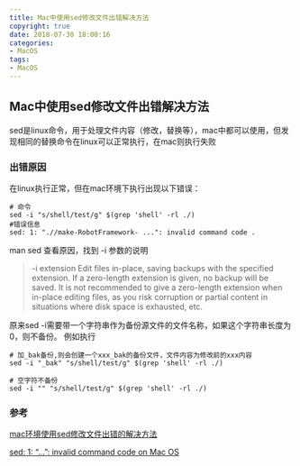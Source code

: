 ```yaml
---
title: Mac中使用sed修改文件出错解决方法
copyright: true
date: 2018-07-30 18:00:16
categories:
- MacOS
tags:
- MacOS
---
```


## Mac中使用sed修改文件出错解决方法

sed是linux命令，用于处理文件内容（修改，替换等），mac中都可以使用，但发现相同的替换命令在linux可以正常执行，在mac则执行失败

<!--more-->

### 出错原因

在linux执行正常，但在mac环境下执行出现以下错误：

```
# 命令
sed -i "s/shell/test/g" $(grep 'shell' -rl ./)
#错误信息
sed: 1: ".//make-RobotFramework- ...": invalid command code .
```

man sed 查看原因，找到 -i 参数的说明

> -i extension 
> Edit files in-place, saving backups with the specified extension. If a zero-length extension is given, no backup will be saved. It is not recommended to 
> give a zero-length extension when in-place editing files, as you risk corruption or partial content in situations where disk space is exhausted, etc.

原来sed -i需要带一个字符串作为备份源文件的文件名称，如果这个字符串长度为0，则不备份。 
例如执行

```
# 加_bak备份,则会创建一个xxx_bak的备份文件，文件内容为修改前的xxx内容
sed -i "_bak" "s/shell/test/g" $(grep 'shell' -rl ./)

# 空字符不备份
sed -i "" "s/shell/test/g" $(grep 'shell' -rl ./)
```



### 参考

[mac环境使用sed修改文件出错的解决方法](https://blog.csdn.net/fdipzone/article/details/51253955)

[sed: 1: “…”: invalid command code on Mac OS](https://blog.csdn.net/beijihukk/article/details/68947083)







